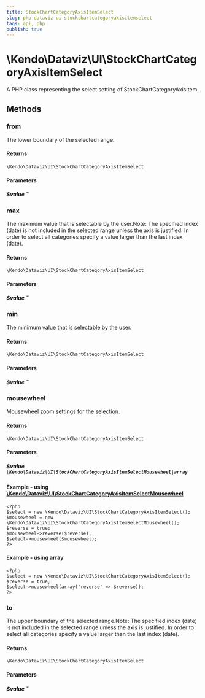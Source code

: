 ```yaml
---
title: StockChartCategoryAxisItemSelect
slug: php-dataviz-ui-stockchartcategoryaxisitemselect
tags: api, php
publish: true
---
```


# \Kendo\Dataviz\UI\StockChartCategoryAxisItemSelect

A PHP class representing the select setting of StockChartCategoryAxisItem.


## Methods

### from
The lower boundary of the selected range.

#### Returns
`\Kendo\Dataviz\UI\StockChartCategoryAxisItemSelect`

#### Parameters

##### $value ``



### max
The maximum value that is selectable by the user.Note: The specified index (date) is not included in the selected range
unless the axis is justified. In order to select all categories specify
a value larger than the last index (date).

#### Returns
`\Kendo\Dataviz\UI\StockChartCategoryAxisItemSelect`

#### Parameters

##### $value ``



### min
The minimum value that is selectable by the user.

#### Returns
`\Kendo\Dataviz\UI\StockChartCategoryAxisItemSelect`

#### Parameters

##### $value ``



### mousewheel

Mousewheel zoom settings for the selection.

#### Returns
`\Kendo\Dataviz\UI\StockChartCategoryAxisItemSelect`

#### Parameters

##### $value `\Kendo\Dataviz\UI\StockChartCategoryAxisItemSelectMousewheel|array`


#### Example - using [\Kendo\Dataviz\UI\StockChartCategoryAxisItemSelectMousewheel](/api/wrappers/php/Kendo/Dataviz/UI/StockChartCategoryAxisItemSelectMousewheel)
    <?php
    $select = new \Kendo\Dataviz\UI\StockChartCategoryAxisItemSelect();
    $mousewheel = new \Kendo\Dataviz\UI\StockChartCategoryAxisItemSelectMousewheel();
    $reverse = true;
    $mousewheel->reverse($reverse);
    $select->mousewheel($mousewheel);
    ?>

#### Example - using array

    <?php
    $select = new \Kendo\Dataviz\UI\StockChartCategoryAxisItemSelect();
    $reverse = true;
    $select->mousewheel(array('reverse' => $reverse));
    ?>

### to
The upper boundary of the selected range.Note: The specified index (date) is not included in the selected range
unless the axis is justified. In order to select all categories specify
a value larger than the last index (date).

#### Returns
`\Kendo\Dataviz\UI\StockChartCategoryAxisItemSelect`

#### Parameters

##### $value ``



